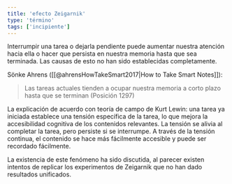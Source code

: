 ```yaml
---
title: 'efecto Zeigarnik'
type: 'término'
tags: ['incipiente']
---
```


Interrumpir una tarea o dejarla pendiente puede aumentar nuestra atención hacia ella o hacer que persista en nuestra memoria hasta que sea terminada. Las causas de esto no han sido establecidas completamente.

Sönke Ahrens ([[@ahrensHowTakeSmart2017|How to Take Smart Notes]]):

> Las tareas actuales tienden a ocupar nuestra memoria a corto plazo hasta que se terminan (Posición 1297)

La explicación de acuerdo con teoría de campo de Kurt Lewin: una tarea ya iniciada establece una tensión específica de la tarea, lo que mejora la accesibilidad cognitiva de los contenidos relevantes. La tensión se alivia al completar la tarea, pero persiste si se interrumpe. A través de la tensión continua, el contenido se hace más fácilmente accesible y puede ser recordado fácilmente.

La existencia de este fenómeno ha sido discutida, al parecer existen intentos de replicar los experimentos de Zeigarnik que no han dado resultados unificados.

